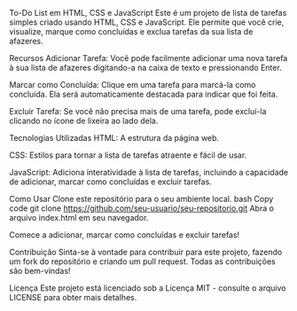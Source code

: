 To-Do List em HTML, CSS e JavaScript
Este é um projeto de lista de tarefas simples criado usando HTML, CSS e JavaScript. Ele permite que você crie, visualize, marque como concluídas e exclua tarefas da sua lista de afazeres.

Recursos
Adicionar Tarefa: Você pode facilmente adicionar uma nova tarefa à sua lista de afazeres digitando-a na caixa de texto e pressionando Enter.

Marcar como Concluída: Clique em uma tarefa para marcá-la como concluída. Ela será automaticamente destacada para indicar que foi feita.

Excluir Tarefa: Se você não precisa mais de uma tarefa, pode excluí-la clicando no ícone de lixeira ao lado dela.


Tecnologias Utilizadas
HTML: A estrutura da página web.

CSS: Estilos para tornar a lista de tarefas atraente e fácil de usar.

JavaScript: Adiciona interatividade à lista de tarefas, incluindo a capacidade de adicionar, marcar como concluídas e excluir tarefas.

Como Usar
Clone este repositório para o seu ambiente local.
bash
Copy code
git clone https://github.com/seu-usuario/seu-repositorio.git
Abra o arquivo index.html em seu navegador.

Comece a adicionar, marcar como concluídas e excluir tarefas!

Contribuição
Sinta-se à vontade para contribuir para este projeto, fazendo um fork do repositório e criando um pull request. Todas as contribuições são bem-vindas!

Licença
Este projeto está licenciado sob a Licença MIT - consulte o arquivo LICENSE para obter mais detalhes.
